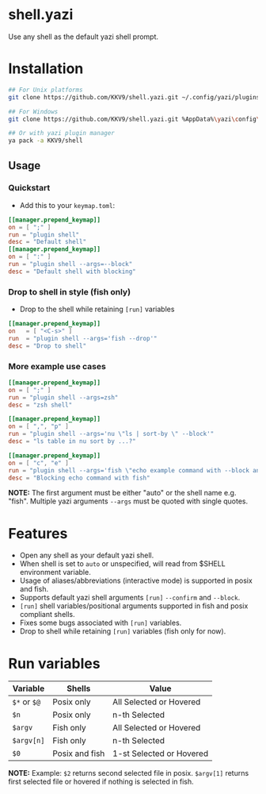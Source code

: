 # shell.yazi

Use any shell as the default yazi shell prompt.

# Installation

```bash
## For Unix platforms
git clone https://github.com/KKV9/shell.yazi.git ~/.config/yazi/plugins/shell.yazi

## For Windows
git clone https://github.com/KKV9/shell.yazi.git %AppData%\yazi\config\plugins\shell.yazi

## Or with yazi plugin manager
ya pack -a KKV9/shell
```

## Usage

### Quickstart

- Add this to your `keymap.toml`:

```toml
[[manager.prepend_keymap]]
on = [ ";" ]
run = "plugin shell"
desc = "Default shell"
[[manager.prepend_keymap]]
on = [ ":" ]
run = "plugin shell --args=--block"
desc = "Default shell with blocking"
```

### Drop to shell in style (fish only)

- Drop to the shell while retaining `[run]` variables

```toml
[[manager.prepend_keymap]]
on   = [ "<C-s>" ]
run  = "plugin shell --args='fish --drop'"
desc = "Drop to shell"
```

### More example use cases

```toml
[[manager.prepend_keymap]]
on = [ ";" ]
run = "plugin shell --args=zsh"
desc = "zsh shell"
```

```toml
[[manager.prepend_keymap]]
on = [ ",", "p" ]
run = "plugin shell --args='nu \"ls | sort-by \" --block'"
desc = "ls table in nu sort by ...?"
```

```toml
[[manager.prepend_keymap]]
on = [ "c", "e" ]
run = "plugin shell --args='fish \"echo example command with --block and --confirm flags ; read\" --block --confirm'"
desc = "Blocking echo command with fish"
```

**NOTE:** The first argument must be either "auto" or the shell name e.g. "fish". Multiple yazi arguments `--args` must be quoted with single quotes.

# Features

- Open any shell as your default yazi shell.
- When shell is set to `auto` or unspecified, will read from $SHELL environment variable.
- Usage of aliases/abbreviations (interactive mode) is supported in posix and fish.
- Supports default yazi shell arguments `[run]` `--confirm` and `--block`.
- `[run]` shell variables/positional arguments supported in fish and posix compliant shells. 
- Fixes some bugs associated with `[run]` variables.
- Drop to shell while retaining `[run]` variables (fish only for now).

# Run variables

| Variable      | Shells        | Value                    |
| ------------- | ------------- | ------------------------ |
| `$*` or `$@`  | Posix only    | All Selected or Hovered  |
| `$n`          | Posix only    | n-th Selected            |
| `$argv`       | Fish only     | All Selected or Hovered  |
| `$argv[n]`    | Fish only     | n-th Selected            |
| `$0`          | Posix and fish| 1-st Selected or Hovered |

**NOTE:** Example: `$2` returns second selected file in posix. `$argv[1]` returns first selected file or hovered if nothing is selected in fish.
